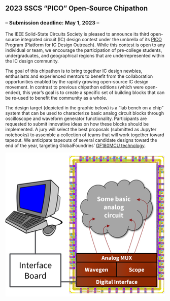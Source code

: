 
## 2023 SSCS “PICO” Open-Source Chipathon
### – Submission deadline: May 1, 2023 – 

The IEEE Solid-State Circuits Society is pleased to announce its third open-source integrated circuit (IC) design contest under the umbrella of its [PICO](https://sscs.ieee.org/about/solid-state-circuits-directions/sscs-pico-program) Program (Platform for IC Design Outreach). While this contest is open to any individual or team, we encourage the participation of pre-college students, undergraduates, and geographical regions that are underrepresented within the IC design community. 

The goal of this chipathon is to bring together IC design newbies, enthusiasts and experienced mentors to benefit from the collaboration opportunities enabled by the rapidly growing open-source IC design movement. In contrast to previous chipathon editions (which were open-ended), this year’s goal is to create a specific set of building blocks that can be re-used to benefit the community as a whole.

The design target (depicted in the graphic below) is a “lab bench on a chip” system that can be used to characterize basic analog circuit blocks through oscilloscope and waveform generator functionality. Participants are requested to submit innovative ideas on how these blocks should be implemented. A jury will select the best proposals (submitted as Jupyter notebooks) to assemble a collection of teams that will work together toward tapeout. We anticipate tapeouts of several candidate designs toward the end of the year, targeting GlobalFoundries’ [GF180MCU technology](https://gf180mcu-pdk.readthedocs.io/en/latest/).

<img align="center" src="overview.png" width="600"/>
